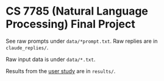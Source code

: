 # CS 7785 (Natural Language Processing) Final Project

See raw prompts under `data/*prompt.txt`. Raw replies are in `claude_replies/`.

Raw input data is under `data/*.txt`.

Results from the [user study](https://gatech.co1.qualtrics.com/jfe/form/SV_3JXG5THBZwzr0X4) are in `results/`.
